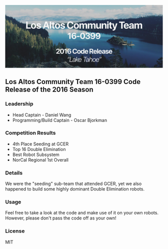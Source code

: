 ![2016 Code Release](2016.png)
## Los Altos Community Team 16-0399 Code Release of the 2016 Season

### Leadership
* Head Captain - Daniel Wang
* Programming/Build Captain - Oscar Bjorkman

### Competition Results
* 4th Place Seeding at GCER
* Top 16 Double Elimination
* Best Robot Subsystem
* NorCal Regional 1st Overall

### Details
We were the "seeding" sub-team that attended GCER, yet we also happened to build some highly dominant Double Elimination robots.

### Usage
Feel free to take a look at the code and make use of it on your own robots. However, please don't pass the code off as your own!

### License
MIT
